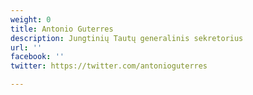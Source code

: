 ```yaml
---
weight: 0
title: Antonio Guterres
description: Jungtinių Tautų generalinis sekretorius
url: ''
facebook: ''
twitter: https://twitter.com/antonioguterres

---
```

